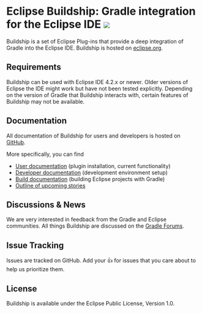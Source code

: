 # Eclipse Buildship: Gradle integration for the Eclipse IDE <a href="http://builds.gradle.org/viewType.html?buildTypeId=Tooling_Master_IntegrationTests_Linux_Eclipse45Build&guest=1"><img src="https://builds.gradle.org/app/rest/builds/buildType:%28id:Tooling_Master_IntegrationTests_Linux_Eclipse45Build%29/statusIcon"/></a>

Buildship is a set of Eclipse Plug-ins that provide a deep integration of Gradle into the Eclipse IDE. Buildship is hosted
on [eclipse.org](https://projects.eclipse.org/projects/tools.buildship).


## Requirements

Buildship can be used with Eclipse IDE 4.2.x or newer. Older versions of Eclipse the IDE might work but have not been tested explicitly. Depending
on the version of Gradle that Buildship interacts with, certain features of Buildship may not be available.


## Documentation

All documentation of Buildship for users and developers is hosted on [GitHub](https://github.com/eclipse/buildship).

More specifically, you can find

 * [User documentation](docs/user/README.md) (plugin installation, current functionality)
 * [Developer documentation](docs/development/README.md) (development environment setup)
 * [Build documentation](docs/pluginbuild/README.md) (building Eclipse projects with Gradle)
 * [Outline of upcoming stories](docs/stories/README.md)


## Discussions &amp; News

We are very interested in feedback from the Gradle and Eclipse communities. All things Buildship are discussed on the [Gradle Forums](http://discuss.gradle.org/c/help-discuss/buildship).


## Issue Tracking

Issues are tracked on GitHub. Add your :thumbsup: for issues that you care about to help us prioritize them.

## License

Buildship is available under the Eclipse Public License, Version 1.0.
